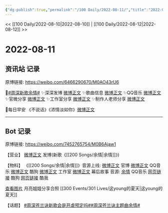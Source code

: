 ```yaml
---
{"dg-publish":true,"permalink":"/100 Daily/2022-08-11/","title":"2022-08-11","created":"2022-12-07T15:55:30.000+08:00","updated":"2023-04-11T14:46:33.000+08:00"}
---
```



<< [[100 Daily/2022-08-10\|2022-08-10]] | [[100 Daily/2022-08-12\|2022-08-12]] >>

# 2022-08-11

## 资讯站 记录

原博链接: https://weibo.com/6466290670/M0AO43rU6

🌟[#周深新歌余情#](https://s.weibo.com/weibo?q=%23%E5%91%A8%E6%B7%B1%E6%96%B0%E6%AD%8C%E4%BD%99%E6%83%85%23)
✨深深发博 [微博正文](https://m.weibo.cn/6466290670/4801223024971190)
✨歌曲信息 [微博正文](https://m.weibo.cn/6466290670/4801220822435788)
✨QQ音乐 [微博正文](https://m.weibo.cn/6466290670/4801219560998692)
✨官微分享 [微博正文](https://m.weibo.cn/6466290670/4801222215205912)
✨工作室分享 [微博正文](https://m.weibo.cn/6466290670/4801224593900436)
✨制作人老师分享 [微博正文](https://m.weibo.cn/6770064611/4801232952623852)

🌟每日早安
《不说话》《浓情淡如你》[微博正文](https://m.weibo.cn/6466290670/4801206969175268)

---
## Bot 记录

原博链接: https://weibo.com/7452765754/M0B6Ajaw1

【营业】
[微博正文](https://m.weibo.cn/1736988591/4801221279617324) 发博(新歌《[[200 Songs/余情\|余情]]》)

【物料】
《[[200 Songs/余情\|余情]]》音源上线:
[微博正文](https://m.weibo.cn/7259918671/4801218452395062) 官博
[微博正文](https://m.weibo.cn/2169129705/4801218700642139) QQ音乐
[微博正文](https://m.weibo.cn/1665103091/4801219316681038) 酷狗
[微博正文](https://m.weibo.cn/7478855230/4801222407619736) 工作室
[微博正文](https://m.weibo.cn/6770064611/4801232952623852) 幕后故事
音源:
[余情](https://weibo.cn/sinaurl?u=https%3A%2F%2Fi.y.qq.com%2Fv8%2Fplaysong.html%3Fsongid%3D370388114%26source%3Dyqq%26ADTAG%3Dhz_wb_sf%26channelId%3D10081987) QQ音乐
[网页链接](https://weibo.cn/sinaurl?u=https%3A%2F%2Ft4.kugou.com%2Fsong.html%3Fid%3DU1qK8fzCV3) 酷狗
[网页链接](https://weibo.cn/sinaurl?u=http%3A%2F%2Fm.kuwo.cn%2Fnewh5app%2Fplay_detail%2F232495421) 酷我

[查看图片](https://wx3.sinaimg.cn/large/0088n2Pggy1h5399w7yt2j30u01hdwj4.jpg) 月亮姐姐分享合照 [[300 Events/301 Lives/这young的夏天\|这young的夏天]]

【话题】
[#周深苍兰诀新歌会是开虐预定吗#](https://s.weibo.com/weibo?q=%23%E5%91%A8%E6%B7%B1%E8%8B%8D%E5%85%B0%E8%AF%80%E6%96%B0%E6%AD%8C%E4%BC%9A%E6%98%AF%E5%BC%80%E8%99%90%E9%A2%84%E5%AE%9A%E5%90%97%23)[#周深苍兰诀主题曲余情#](https://s.weibo.com/weibo?q=%23%E5%91%A8%E6%B7%B1%E8%8B%8D%E5%85%B0%E8%AF%80%E4%B8%BB%E9%A2%98%E6%9B%B2%E4%BD%99%E6%83%85%23)
